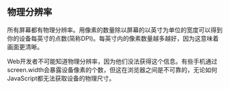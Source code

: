## 物理分辨率

所有屏幕都有物理分辨率。用像素的数量除以屏幕的以英寸为单位的宽度可以得到你的设备每英寸的点数(简称DPI)。每英寸内的像素数量越多越好，因为这意味着画面更清晰。

Web开发者不可能知道物理分辨率，因为他们没法获得这个信息。有些手机通过screen.width会暴露设备像素的个数，但这在浏览器之间是不可靠的，无论如何JavaScript都无法获取设备的物理尺寸。